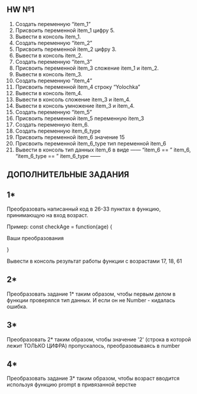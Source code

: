 **HW №1**
-
1. Создать переменную “item_1”
2. Присвоить переменной item_1 цифру 5.
3. Вывести в консоль item_1.
4. Создать переменную “item_2”
5. Присвоить переменной item_2 цифру 3.
6. Вывести в консоль item_2.
7. Создать переменную “item_3”
8. Присвоить переменной item_3 сложение item_1 и item_2.
9. Вывести в консоль item_3.
10. Создать переменную “item_4”
11. Присвоить переменной item_4 строку “Yolochka”
12. Вывести в консоль item_4.
13. Вывести в консоль сложение item_3 и item_4.
14. Вывести в консоль умножение item_3 и item_4.
15. Создать переменную “item_5”
16. Присвоить переменной item_5 переменную item_3
17. Создать переменную item_6.
18. Создать переменную item_6_type
19. Присвоить переменной item_6 значение 15
20. Присвоить переменной item_6_type тип переменной item_6
21. Вывести в консоль тип данных item_6 в виде ——  “item_6 == ”  item_6,  “item_6_type == ”  item_6_type ——  


**ДОПОЛНИТЕЛЬНЫЕ ЗАДАНИЯ**
-
**1***
-
Преобразовать написанный код в 26-33 пунктах в функцию, принимающую на вход возраст.

Пример: const checkAge = function(age) {

Ваши преобразования

}

Вывести в консоль результат работы функции с возрастами 17, 18, 61

**2***
-
Преобразовать задание 1* таким образом, чтобы первым делом в функции проверялся тип данных. И если он не Number - кидалась ошибка.

**3***
-
Преобразовать 2* таким образом, чтобы значение '2' (строка в которой лежит ТОЛЬКО ЦИФРА) пропускалось, преобразовываясь в number

**4***
-
Преобразовать задание 3* таким образом, чтобы возраст вводится используя функцию prompt в привязанной верстке


